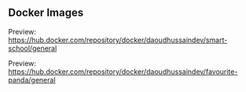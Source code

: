 ## Docker Images

Preview: https://hub.docker.com/repository/docker/daoudhussaindev/smart-school/general

Preview: https://hub.docker.com/repository/docker/daoudhussaindev/favourite-panda/general
